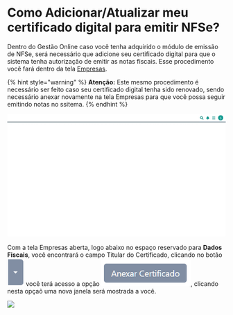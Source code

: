 # Como Adicionar/Atualizar meu certificado digital para emitir NFSe?

Dentro do Gestão Online caso você tenha adquirido o módulo de emissão de NFSe, será necessário que adicione seu certificado digital para que o sistema tenha autorização de emitir as notas fiscais. Esse procedimento você fará dentro da tela [Empresas](/erp-v2/funcionalidades/parametrizacoes/empresas.md).

{% hint style="warning" %}
**Atenção:** Este mesmo procedimento é necessário ser feito caso seu certificado digital tenha sido renovado, sendo necessário anexar novamente na tela Empresas para que você possa seguir emitindo notas no ssitema.
{% endhint %}

![](/erp-v2/assets/guia_utilizacao/como_atualizar_certificado_01.gif)

Com a tela Empresas aberta, logo abaixo no espaço reservado para **Dados Fiscais**, você encontrará o campo Titular do Certificado, clicando no botão <img src="/erp-v2/assets/icon_dropdow.png" alt="" data-size="line"> você terá acesso a opção <img src="/erp-v2/assets/btn_anexar_certificado.png" alt="Anexar certificado" data-size="line">, clicando nesta opçaõ uma nova janela será mostrada a você.

![](/erp-v2/assets/guia_utilizacao/como_atualizar_certificado_02.gif)